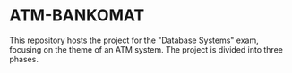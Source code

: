 # ATM-BANKOMAT
This repository hosts the project for the "Database Systems" exam, focusing on the theme of an ATM system. The project is divided into three phases.
